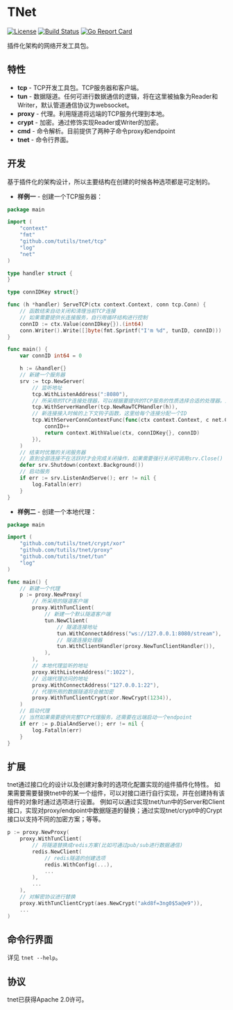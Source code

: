 # TNet

[![License](https://img.shields.io/:license-apache-blue.svg)](https://opensource.org/licenses/Apache-2.0)
[![Build Status](https://travis-ci.com/tutils/tnet.svg?branch=master)](https://travis-ci.com/tutils/tnet)
[![Go Report Card](https://goreportcard.com/badge/github.com/tutils/tnet)](https://goreportcard.com/report/github.com/tutils/tnet)

插件化架构的网络开发工具包。

## 特性

- **tcp** - TCP开发工具包。TCP服务器和客户端。
- **tun** - 数据隧道。任何可进行数据通信的逻辑，将在这里被抽象为Reader和Writer，默认管道通信协议为websocket。
- **proxy** - 代理。利用隧道将远端的TCP服务代理到本地。
- **crypt** - 加密。通过修饰实现Reader或Writer的加密。
- **cmd** - 命令解析。目前提供了两种子命令proxy和endpoint
- **tnet** - 命令行界面。

## 开发

基于插件化的架构设计，所以主要结构在创建的时候各种选项都是可定制的。

- **样例一** - 创建一个TCP服务器：

```go
package main

import (
    "context"
    "fmt"
    "github.com/tutils/tnet/tcp"
    "log"
    "net"
)

type handler struct {
}

type connIDKey struct{}

func (h *handler) ServeTCP(ctx context.Context, conn tcp.Conn) {
    // 函数结束自动关闭和清理当前TCP连接
    // 如果需要提供长连接服务，自行用循环结构进行控制
    connID := ctx.Value(connIDkey{}).(int64)
    conn.Writer().Write([]byte(fmt.Sprintf("I'm %d", tunID, connID)))
}

func main() {
    var connID int64 = 0

    h := &handler{}
    // 新建一个服务器
    srv := tcp.NewServer(
        // 监听地址
        tcp.WithListenAddress(":8080"),
        // 所采用的TCP连接处理器，可以根据要提供的TCP服务的性质选择合适的处理器。这里使用原始TCP处理器
        tcp.WithServerHandler(tcp.NewRawTCPHandler(h)),
        // 新连接接入时候的上下文钩子函数，这里给每个连接分配一个ID
        tcp.WithServerConnContextFunc(func(ctx context.Context, c net.Conn) context.Context {
            connID++
            return context.WithValue(ctx, connIDKey{}, connID)
        }),
    )
    // 结束时优雅的关闭服务器
    // 直到全部连接不在活跃时才会完成关闭操作，如果需要强行关闭可调用srv.Close()
    defer srv.Shutdown(context.Background())
    // 启动服务
    if err := srv.ListenAndServe(); err != nil {
        log.Fatalln(err)
    }
}
```

- **样例二** - 创建一个本地代理：

```go
package main

import (
    "github.com/tutils/tnet/crypt/xor"
    "github.com/tutils/tnet/proxy"
    "github.com/tutils/tnet/tun"
    "log"
)

func main() {
    // 新建一个代理
    p := proxy.NewProxy(
        // 所采用的隧道客户端
        proxy.WithTunClient(
            // 新建一个默认隧道客户端
            tun.NewClient(
                // 隧道连接地址
                tun.WithConnectAddress("ws://127.0.0.1:8080/stream"),
                // 隧道连接处理器
                tun.WithClientHandler(proxy.NewTunClientHandler()),
            ),
        ),
        // 本地代理监听的地址
        proxy.WithListenAddress(":1022"),
        // 远端代理访问的地址
        proxy.WithConnectAddress("127.0.0.1:22"),
        // 代理所用的数据隧道将会被加密
        proxy.WithTunClientCrypt(xor.NewCrypt(1234)),
    )
    // 启动代理
    // 当然如果需要提供完整TCP代理服务，还需要在远端启动一个endpoint
    if err := p.DialAndServe(); err != nil {
        log.Fatalln(err)
    }
}
```

## 扩展

tnet通过接口化的设计以及创建对象时的选项化配置实现的组件插件化特性。
如果需要需要替换tnet中的某一个组件，可以对接口进行自行实现，并在创建持有该组件的对象时通过选项进行设置。
例如可以通过实现tnet/tun中的Server和Client接口，实现对proxy/endpoint中数据隧道的替换；通过实现tnet/crypt中的Crypt接口以支持不同的加密方案；等等。

```go
p := proxy.NewProxy(
    proxy.WithTunClient(
        // 将隧道替换成redis方案(比如可通过pub/sub进行数据通信)
        redis.NewClient(
            // redis隧道的创建选项
            redis.WithConfig(...),
            ...
        ),
        ...
    ),
    // 对解密协议进行替换
    proxy.WithTunClientCrypt(aes.NewCrypt("akd8f=3ng0$5a@e9")),
    ...
)

```

## 命令行界面

详见 ```tnet --help```。

## 协议

tnet已获得Apache 2.0许可。
